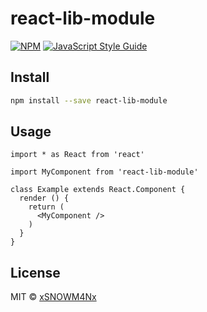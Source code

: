 # react-lib-module

> 

[![NPM](https://img.shields.io/npm/v/react-lib-module.svg)](https://www.npmjs.com/package/react-lib-module) [![JavaScript Style Guide](https://img.shields.io/badge/code_style-standard-brightgreen.svg)](https://standardjs.com)

## Install

```bash
npm install --save react-lib-module
```

## Usage

```tsx
import * as React from 'react'

import MyComponent from 'react-lib-module'

class Example extends React.Component {
  render () {
    return (
      <MyComponent />
    )
  }
}
```

## License

MIT © [xSNOWM4Nx](https://github.com/xSNOWM4Nx)
